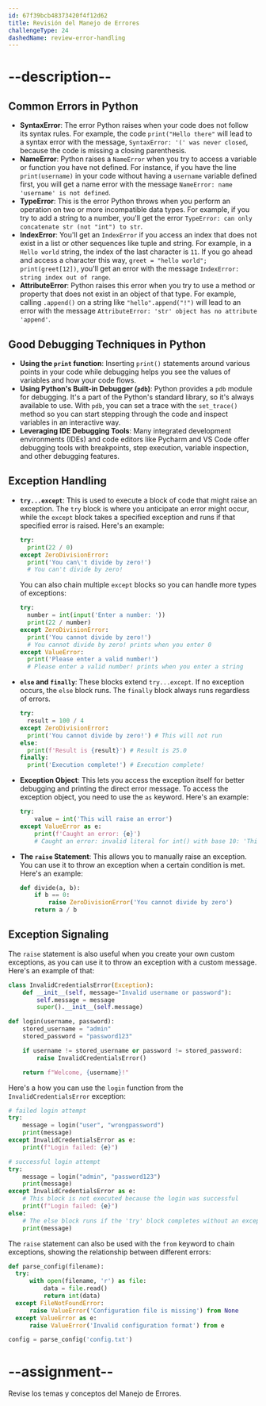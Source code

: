 ```yaml
---
id: 67f39bcb48373420f4f12d62
title: Revisión del Manejo de Errores
challengeType: 24
dashedName: review-error-handling
---
```


# --description--

## Common Errors in Python

- **SyntaxError**: The error Python raises when your code does not follow its syntax rules. For example, the code `print("Hello there"` will lead to a syntax error with the message, `SyntaxError: '(' was never closed`, because the code is missing a closing parenthesis.
- **NameError**: Python raises a `NameError` when you try to access a variable or function you have not defined. For instance, if you have the line `print(username)` in your code without having a `username` variable defined first, you will get a name error with the message `NameError: name 'username' is not defined`.
- **TypeError**: This is the error Python throws when you perform an operation on two or more incompatible data types. For example, if you try to add a string to a number, you'll get the error `TypeError: can only concatenate str (not "int") to str`.
- **IndexError**: You'll get an `IndexError` if you access an index that does not exist in a list or other sequences like tuple and string. For example, in a `Hello world` string, the index of the last character is `11`. If you go ahead and access a character this way, `greet = "hello world"; print(greet[12])`, you'll get an error with the message `IndexError: string index out of range`.
- **AttributeError**: Python raises this error when you try to use a method or property that does not exist in an object of that type. For example, calling `.append()` on a string like `"hello".append("!")` will lead to an error with the message `AttributeError: 'str' object has no attribute 'append'`.

## Good Debugging Techniques in Python

- **Using the `print` function**: Inserting `print()` statements around various points in your code while debugging helps you see the values of variables and how your code flows.
- **Using Python's Built-in Debugger (`pdb`)**: Python provides a `pdb` module for debugging. It's a part of the Python's standard library, so it's always available to use. With `pdb`, you can set a trace with the `set_trace()` method so you can start stepping through the code and inspect variables in an interactive way.
- **Leveraging IDE Debugging Tools**: Many integrated development environments (IDEs) and code editors like Pycharm and VS Code offer debugging tools with breakpoints, step execution, variable inspection, and other debugging features.

## Exception Handling

- **`try...except`**: This is used to execute a block of code that might raise an exception. The `try` block is  where you anticipate an error might occur, while the `except` block takes a specified exception and runs if that specified error is raised. Here's an example:

  ```py
  try:
    print(22 / 0)
  except ZeroDivisionError:
    print('You can\'t divide by zero!')
    # You can't divide by zero!
  ```

  You can also chain multiple `except` blocks so you can handle more types of exceptions:

  ```py
  try:
    number = int(input('Enter a number: '))
    print(22 / number)
  except ZeroDivisionError:
    print('You cannot divide by zero!')
    # You cannot divide by zero! prints when you enter 0
  except ValueError:
    print('Please enter a valid number!')
    # Please enter a valid number! prints when you enter a string  
  ```

- **`else` and `finally`**: These blocks extend `try...except`. If no exception occurs, the `else` block runs. The `finally` block always runs regardless of errors.

  ```py
  try:
    result = 100 / 4
  except ZeroDivisionError:
    print('You cannot divide by zero!') # This will not run
  else:
    print(f'Result is {result}') # Result is 25.0
  finally:
    print('Execution complete!') # Execution complete!
  ```

- **Exception Object**: This lets you access the exception itself for better debugging and printing the direct error message. To access the exception object, you need to use the `as` keyword. Here's an example:

  ```py
  try:
      value = int('This will raise an error')
  except ValueError as e:
      print(f'Caught an error: {e}')
      # Caught an error: invalid literal for int() with base 10: 'This will raise an error'
  ```

- **The `raise` Statement**: This allows you to manually raise an exception. You can use it to throw an exception when a certain condition is met. Here's an example:

  ```py
  def divide(a, b):
      if b == 0:
          raise ZeroDivisionError('You cannot divide by zero')
      return a / b
  ```

## Exception Signaling

  The `raise` statement is also useful when you create your own custom exceptions, as you can use it to throw an exception with a custom message. Here's an example of that:

  ```py
  class InvalidCredentialsError(Exception):
      def __init__(self, message="Invalid username or password"):
          self.message = message
          super().__init__(self.message)

  def login(username, password):
      stored_username = "admin"
      stored_password = "password123"

      if username != stored_username or password != stored_password:
          raise InvalidCredentialsError()

      return f"Welcome, {username}!"
  ```

  Here's a how you can use the `login` function from the `InvalidCredentialsError` exception:

  ```py
  # failed login attempt
  try:
      message = login("user", "wrongpassword")
      print(message)
  except InvalidCredentialsError as e:
      print(f"Login failed: {e}")

  # successful login attempt
  try:
      message = login("admin", "password123")
      print(message)
  except InvalidCredentialsError as e:
      # This block is not executed because the login was successful
      print(f"Login failed: {e}")
  else:
      # The else block runs if the 'try' block completes without an exception
      print(message)
  ```

  The `raise` statement can also be used with the `from` keyword to chain exceptions, showing the relationship between different errors:

  ```py
  def parse_config(filename):
    try:
        with open(filename, 'r') as file:
            data = file.read()
            return int(data)
    except FileNotFoundError:
        raise ValueError('Configuration file is missing') from None
    except ValueError as e:
        raise ValueError('Invalid configuration format') from e

  config = parse_config('config.txt')
  ```

# --assignment--

Revise los temas y conceptos del Manejo de Errores.
